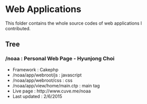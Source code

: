 <style>
li { display: list-item; }

</style>
<h1>Web Applications</h1>
<p>This folder contains the whole source codes of web applications I contributed.</p>

<h2>Tree</h2>

<h3>/noaa : Personal Web Page - Hyunjong Choi</h3>
<ul>
  <li>Framework : Cakephp</li>
  <li>/noaa/app/webroot/js : javascript</li>
  <li>/noaa/app/webroot/css : css</li>
  <li>/noaa/app/view/home/main.ctp : main tag</li>
  <li>Live page : http://www.cuve.me/noaa</li>
  <li>Last updated : 2/6/2015</li>
</ul>




